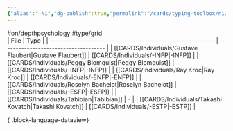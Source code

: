 ```yaml
---
{"alias":"-Ni","dg-publish":true,"permalink":"/cards/typing-toolbox/ni/","dgPassFrontmatter":true,"noteIcon":"1","created":"2023-04-14T09:40:55.769+02:00","updated":"2023-05-28T12:43:22.596+02:00"}
---
```


#on/depthpsychology #type/grid  
| File                                                        | Type                                  |
| ----------------------------------------------------------- | ------------------------------------- |
| [[CARDS/Individuals/Gustave Flaubert\|Gustave Flaubert]] | [[CARDS/Individuals/-INFP\|-INFP]] |
| [[CARDS/Individuals/Peggy Blomquist\|Peggy Blomquist]]   | [[CARDS/Individuals/-INFP\|-INFP]] |
| [[CARDS/Individuals/Ray Kroc\|Ray Kroc]]                 | [[CARDS/Individuals/-ENFP\|-ENFP]] |
| [[CARDS/Individuals/Roselyn Bachelot\|Roselyn Bachelot]] | [[CARDS/Individuals/-ESFP\|-ESFP]] |
| [[CARDS/Individuals/Tabibian\|Tabibian]]                 | \-                                    |
| [[CARDS/Individuals/Takashi Kovatch\|Takashi Kovatch]]   | [[CARDS/Individuals/-ESTP\|-ESTP]] |

{ .block-language-dataview}
